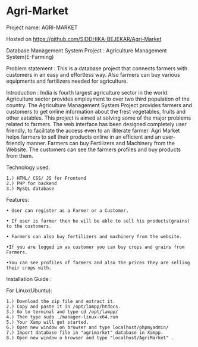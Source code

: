 # Agri-Market
Project name: AGRI-MARKET

Hosted on https://github.com/SIDDHIKA-BEJEKAR/Agri-Market

Database Management System Project : Agriculture Management System(E-Farming)

Problem statement  : 
	This is a database project that connects farmers with customers in an easy and effortless way. Also farmers can buy various equipments and fertilizers needed for agriculture.

Introduction :
	India is fourth largest agriculture sector in the world. Agriculture sector provides employment to over two third population of the country. The Agriculture Management System Project provides farmers and customers to get online information about the frest vegetables, fruits and other eatables. This project is aimed at solving some of the major problems related to farmers. The web interface has been designed completely user friendly, to facilitate the access even to an illiterate farmer. Agri Market helps farmers to sell their products online in an efficient and an user-friendly manner. Farmers can buy Fertilizers and Machinery from the Website. The customers can see the farmers profiles and buy products from them.

Technology used:

    1.) HTML/ CSS/ JS for Frontend
    2.) PHP for backend
    3.) MySQL database
    
Features:

    • User can register as a Farmer or a Customer.
    
    • If user is farmer then he will be able to sell his products(grains) to the customers.
    
    • Farmers can also buy fertilizers and machinery from the website.
    
    •If you are logged in as customer you can buy crops and grains from Farmers.
    
    •You can see profiles of farmers and also the prices they are selling their crops with.
    
Installation Guide :

 For Linux(Ubuntu):
    
    1.) Download the zip file and extract it.
    2.) Copy and paste it in /opt/lampp/htdocs.   
    3.) Go to terminal and type cd /opt/lampp/
    4.) Then type sudo ./manager-linux-x64.run
    5.) Your Xamp will get started.
    6.) Open new window on browser and type localhost/phpmyadmin/
    7.) Import database file in "agrimarket" database in Xampp.
    8.) Open new window o browser and type "localhost/AgriMarket" .

 

